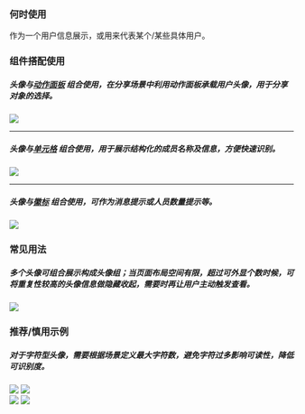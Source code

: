 

### 何时使用

作为一个用户信息展示，或用来代表某个/某些具体用户。

### 组件搭配使用

##### 头像与[动作面板](./action-sheet ) 组合使用，在分享场景中利用动作面板承载用户头像，用于分享对象的选择。

<div class="legend">
 <div class="item">
     <img src="https://tdesign.gtimg.com/site/design/mobile-guide/avatar/avatar-1.png" />
 </div>
</div>
<hr />

##### 头像与[单元格](./cell) 组合使用，用于展示结构化的成员名称及信息，方便快速识别。

<div class="legend">
 <div class="item">
     <img src="https://tdesign.gtimg.com/site/design/mobile-guide/avatar/avatar-2.png" />
 </div>
</div>

<hr />

##### 头像与[徽标](./badge) 组合使用，可作为消息提示或人员数量提示等。

<div class="legend">
 <div class="item">
     <img src="https://tdesign.gtimg.com/site/design/mobile-guide/avatar/avatar-3.png" />
 </div>
</div>


### 常见用法

##### 多个头像可组合展示构成头像组；当页面布局空间有限，超过可外显个数时候，可将重复性较高的头像信息做隐藏收起，需要时再让用户主动触发查看。

<div class="item">
  <img src="https://tdesign.gtimg.com/site/design/mobile-guide/avatar/avatar-4.png" />
</div>



### 推荐/慎用示例

##### 对于字符型头像，需要根据场景定义最大字符数，避免字符过多影响可读性，降低可识别度。

<div class="legend">
  <div class="item">
    <img src="https://tdesign.gtimg.com/site/design/mobile-guide/avatar/avatar-5.png" />
    <img class="tag" src="https://tdesign.gtimg.com/site/doc/good.png" />
  </div>

  <div class="item">
    <img src="https://tdesign.gtimg.com/site/design/mobile-guide/avatar/avatar-6.png" />
    <img class="tag" src="https://tdesign.gtimg.com/site/doc/bad.png" />
  </div>
</div>
